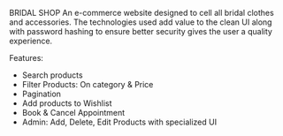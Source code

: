 BRIDAL SHOP
An e-commerce website designed to cell all bridal clothes and accessories. The technologies used add value to the clean UI along with password hashing to ensure better security gives the user a quality experience.

Features:
- Search products
- Filter Products: On category & Price
- Pagination
- Add products to Wishlist
- Book & Cancel Appointment
- Admin: Add, Delete, Edit Products with specialized UI  
